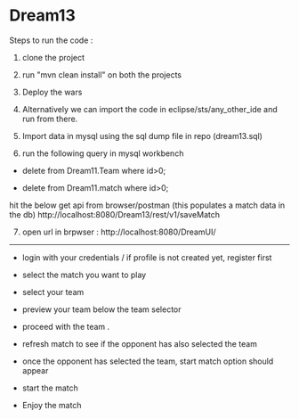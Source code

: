 # Dream13

Steps to run the code : 

1. clone the project
2. run "mvn clean install" on both the projects
3. Deploy the wars
4. Alternatively we can import the code in eclipse/sts/any_other_ide and run from there.
5. Import data in mysql using the sql dump file in repo (dream13.sql)

6. run the following query in mysql workbench
* delete from Dream11.Team where id>0;

* delete from Dream11.match where id>0;

hit the below get api from browser/postman (this populates a match data in the db)
http://localhost:8080/Dream13/rest/v1/saveMatch

7. open url in brpwser : 
http://localhost:8080/DreamUI/

****************************************************************************************

* login with your credentials / if profile is not created yet, register first

* select the match you want to play

* select your team

* preview your team below the team selector

* proceed with the team .

* refresh match to see if the opponent has also selected the team
 
* once the opponent has selected the team, start match option should appear

* start the match 

* Enjoy the match

